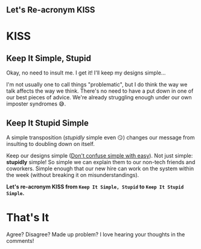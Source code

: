 ## Let's Re-acronym KISS

# KISS

## Keep It Simple, Stupid

Okay, no need to insult me. I get it! I'll keep my designs simple...

I'm not usually one to call things "problematic", but I do think the way we talk affects the way we think. There's no need to have a put down in one of our best pieces of advice. We're already struggling enough under our own imposter syndromes 😅.

## Keep It Stupid Simple

A simple transposition (_stupidly_ simple even 😏) changes our message from insulting to doubling down on itself.

Keep our designs simple ([Don't confuse simple with easy](https://dev.to/kallmanation/dear-slack-simple-is-not-what-you-think-it-is-9em)). Not just simple: **stupidly** simple! So simple we can explain them to our non-tech friends and coworkers. Simple enough that our new hire can work on the system within the week (without breaking it on misunderstandings).

**Let's re-acronym KISS from `Keep It Simple, Stupid` to `Keep It Stupid Simple`.**

# That's It

Agree? Disagree? Made up problem? I love hearing your thoughts in the comments!